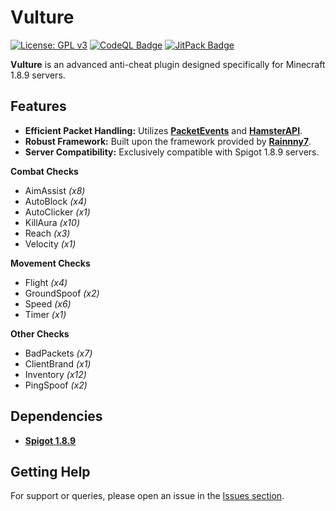 # Vulture

[![License: GPL v3](https://img.shields.io/badge/License-GPLv3-blue.svg)](https://www.gnu.org/licenses/gpl-3.0)
[![CodeQL Badge](https://github.com/Foulest/Vulture/actions/workflows/codeql.yml/badge.svg)](https://github.com/Foulest/Vulture/actions/workflows/codeql.yml)
[![JitPack Badge](https://jitpack.io/v/Foulest/Vulture.svg)](https://jitpack.io/#Foulest/Vulture)

**Vulture** is an advanced anti-cheat plugin designed specifically for Minecraft 1.8.9 servers.

## Features

- **Efficient Packet Handling:** Utilizes **[PacketEvents](https://github.com/retrooper/packetevents)** and **[HamsterAPI](https://github.com/arkflame/HamsterAPI)**.
- **Robust Framework:** Built upon the framework provided by **[Rainnny7](https://github.com/Rainnny7/Anticheat-Framework)**.
- **Server Compatibility:** Exclusively compatible with Spigot 1.8.9 servers.

**Combat Checks**

- AimAssist _(x8)_
- AutoBlock _(x4)_
- AutoClicker _(x1)_
- KillAura _(x10)_
- Reach _(x3)_
- Velocity _(x1)_

**Movement Checks**

- Flight _(x4)_
- GroundSpoof _(x2)_
- Speed _(x6)_
- Timer _(x1)_

**Other Checks**

- BadPackets _(x7)_
- ClientBrand _(x1)_
- Inventory _(x12)_
- PingSpoof _(x2)_

## Dependencies

- **[Spigot 1.8.9](https://papermc.io/downloads/all)**

## Getting Help

For support or queries, please open an issue in the [Issues section](https://github.com/Foulest/Vulture/issues).
